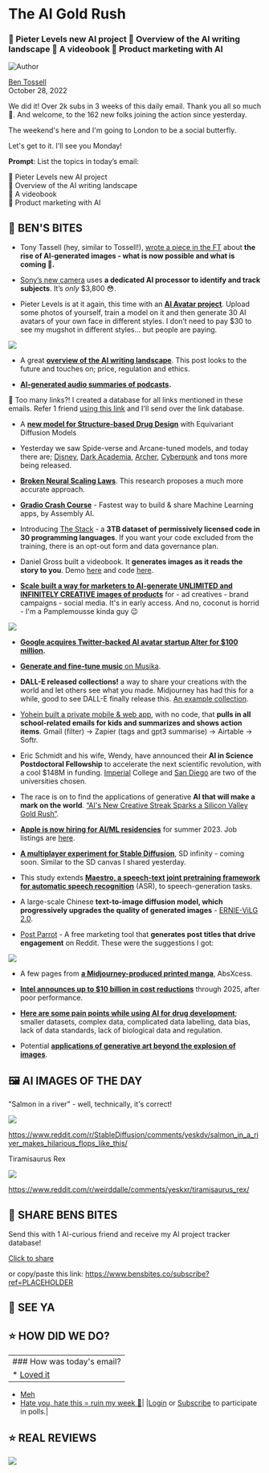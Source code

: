 # The AI Gold Rush

### 🙂 Pieter Levels new AI project 📝 Overview of the AI writing landscape 📖 A videobook 🧃 Product marketing with AI

![Author](https://media.beehiiv.com/cdn-cgi/image/fit=scale-down,format=auto,onerror=redirect,quality=80/uploads/user/profile_picture/fc858b4d-39e3-4be1-abf4-2b55504e21a2/thumb_uJ4UYake_400x400.jpg)

[Ben Tossell](https://www.twitter.com/bentossell)\
October 28, 2022

We did it! Over 2k subs in 3 weeks of this daily email. Thank you all so much 🥹. And welcome, to the 162 new folks joining the action since yesterday.

The weekend's here and I'm going to London to be a social butterfly.

Let's get to it. I'll see you Monday!

**Prompt**: List the topics in today’s email:

🙂 Pieter Levels new AI project\
📝 Overview of the AI writing landscape\
📖 A videobook\
🧃 Product marketing with AI

## **🫦 BEN'S BITES**

- Tony Tassell (hey, similar to Tossell!), [wrote a piece in the FT](https://www.ft.com/content/073ea888-20d7-437c-8226-a2dd9f276de4) about **the rise of AI-generated images - what is now possible and what is coming 🔮.**

- [Sony’s new camera](https://www.theverge.com/2022/10/26/23424298/sony-alpha-a7rv-full-frame-camera-ai-video-price-specs-features) uses **a dedicated AI processor to identify and track subjects**. It’s *only* $3,800 😳.

- Pieter Levels is at it again, this time with an **[AI Avatar project](http://avatarai.me/)**. Upload some photos of yourself, train a model on it and then generate 30 AI avatars of your own face in different styles. I don’t need to pay $30 to see my mugshot in different styles… but people are paying.

![](https://media.beehiiv.com/cdn-cgi/image/fit=scale-down,format=auto,onerror=redirect,quality=80/uploads/asset/file/0467183b-bc95-4f8c-94ab-5d77fa433974/Screenshot_2022-10-28_at_13.19.39.png)

- A great **[overview of the AI writing landscape](https://maried.substack.com/p/how-will-we-write-in-2030)**. This post looks to the future and touches on; price, regulation and ethics.

- **[AI-generated audio summaries of podcasts](https://www.snipd.com/ai-podcast-summaries).**

👋 Too many links?! I created a database for all links mentioned in these emails. Refer 1 friend [using this link](https://www.bensbites.co/subscribe?ref=PLACEHOLDER) and I'll send over the link database.

- A **[new model for Structure-based Drug Design](http://arxiv.org/abs/2210.13695)** with Equivariant Diffusion Models

- Yesterday we saw Spide-verse and Arcane-tuned models, and today there are; [Disney](https://huggingface.co/nitrosocke/mo-di-diffusion), [Dark Academia](https://twitter.com/fabianstelzer/status/1585942561750978560), [Archer](https://huggingface.co/nitrosocke/archer-diffusion), [Cyberpunk](https://huggingface.co/spaces/DGSpitzer/DGS-Diffusion-Space) and tons more being released.

- **[Broken Neural Scaling Laws](https://arxiv.org/abs/2210.14891)**. This research proposes a much more accurate approach.

- **[Gradio Crash Course](https://www.youtube.com/watch?v=eE7CamOE-PA)** - Fastest way to build & share Machine Learning apps, by Assembly AI.

- Introducing [The Stack](https://www.bigcode-project.org/docs/about/the-stack/) - a **3TB dataset of permissively licensed code in 30 programming languages**. If you want your code excluded from the training, there is an opt-out form and data governance plan.

- Daniel Gross built a videobook. It **generates images as it reads the story to you**. Demo [here](https://twitter.com/danielgross/status/1585643099531141122) and code [here](https://github.com/danielgross/videobook).

- **[Scale built a way for marketers to AI-generate UNLIMITED and INFINITELY CREATIVE images of products](https://twitter.com/alexandr_wang/status/1585660889067290625?s=12\&t=w1CUqnPxdB7mgMwNb90nqw)** for - ad creatives - brand campaigns - social media. It's in early access. And no, coconut is horrid - I'm a Pamplemousse kinda guy 😉

![](https://media.beehiiv.com/cdn-cgi/image/fit=scale-down,format=auto,onerror=redirect,quality=80/uploads/asset/file/1235f181-73f6-44f9-9e88-53536a96fdaf/Group_3.png)

- **[Google acquires Twitter-backed AI avatar startup Alter for $100 million](https://techcrunch.com/2022/10/27/google-acquires-twitter-backed-ai-avatar-startup-alter-for-100-million-source-says/).**

- [**Generate and fine-tune music** on Musika](https://huggingface.co/musika).

- **DALL-E released collections!** a way to share your creations with the world and let others see what you made. Midjourney has had this for a while, good to see DALL-E finally release this. [An example collection](https://labs.openai.com/sc/w3Q8nqVN69qkEA3ePSmrGb5t).

- [Yohein built a private mobile & web app](https://twitter.com/yoheinakajima/status/1585398055259762688), with no code, that **pulls in all school-related emails for kids and summarizes and shows action items**. Gmail (filter) → Zapier (tags and gpt3 summarise) → Airtable → Softr.

- Eric Schmidt and his wife, Wendy, have announced their **AI in Science Postdoctoral Fellowship** to accelerate the next scientific revolution, with a cool $148M in funding. [Imperial](https://www.imperial.ac.uk/news/240936/schmidt-futures-selects-imperial-148m-initiative/) College and [San Diego](https://today.ucsd.edu/story/schmidt-futures-announces-uc-san-diego-as-partner-of-148m-initiative) are two of the universities chosen.

- The race is on to find the applications of generative **AI that will make a mark on the world**. [“AI's New Creative Streak Sparks a Silicon Valley Gold Rush”](https://www.wired.com/story/ais-new-creative-streak-sparks-a-silicon-valley-gold-rush/).

- [**Apple is now hiring for AI/ML residencies**](https://machinelearning.apple.com/updates/aiml-residency-program-application-2023%E2%80%A6) for summer 2023. Job listings are [here](https://jobs.apple.com/en-us/search?search=aimlresidency).

- **[A multiplayer experiment for Stable Diffusion](https://twitter.com/radamar/status/1585775004196556800?s=12\&t=wZGpHiin8UN9MkhGMQsRzw)**, SD infinity - coming soon. Similar to the SD canvas I shared yesterday.

- This study extends **[Maestro, a speech-text joint pretraining framework for automatic speech recognition](https://arxiv.org/abs/2210.15447)** (ASR), to speech-generation tasks.

- A large-scale Chinese **text-to-image diffusion model, which progressively upgrades the quality of generated images** - [ERNIE-ViLG 2.0](https://arxiv.org/abs/2210.15257).

- [Post Parrot](https://postparrot.xyz/) - A free marketing tool that **generates post titles that drive engagement** on Reddit. These were the suggestions I got:

![](https://media.beehiiv.com/cdn-cgi/image/fit=scale-down,format=auto,onerror=redirect,quality=80/uploads/asset/file/88c1da77-17d6-4634-97f2-9a0981ba556d/image.png)

- A few pages from **[a Midjourney-produced printed manga](https://www.reddit.com/r/ArtificialInteligence/comments/yf8m4t/a_few_pages_from_my_midjourney_produced_printed/)**, AbsXcess.

- **[Intel announces up to $10 billion in cost reductions](https://www.cnbc.com/2022/10/27/intel-intc-earnings-q3-2022.html)** through 2025, after poor performance.

- **[Here are some pain points while using AI for drug development](https://www.spiceworks.com/tech/artificial-intelligence/guest-article/top-challenges-faced-by-pharma-ai/)**; smaller datasets, complex data, complicated data labelling, data bias, lack of data standards, lack of biological data and regulation.

- Potential **[applications of generative art beyond the explosion of images](https://news.mit.edu/2022/how-ai-image-generators-could-help-robots-yilun-du-1027)**.

## **🖼 AI IMAGES OF THE DAY**

"Salmon in a river" - well, technically, it's correct!

![](https://media.beehiiv.com/cdn-cgi/image/fit=scale-down,format=auto,onerror=redirect,quality=80/uploads/asset/file/6ab5db52-b50a-4acf-b216-a1f2234e0a72/abz6jxlcscw91.png)

<https://www.reddit.com/r/StableDiffusion/comments/yeskdv/salmon_in_a_river_makes_hilarious_flops_like_this/>

Tiramisaurus Rex

![](https://media.beehiiv.com/cdn-cgi/image/fit=scale-down,format=auto,onerror=redirect,quality=80/uploads/asset/file/ef1937c1-17ef-4459-9840-45290b00cc89/aoa63sw3tcw91.jpeg)

<https://www.reddit.com/r/weirddalle/comments/yeskxr/tiramisaurus_rex/>

## **🤗 SHARE BENS BITES**

Send this with 1 AI-curious friend and receive my AI project tracker database!

[Click to share](https://www.bensbites.co/subscribe?ref=PLACEHOLDER)

or copy/paste this link: https://www.bensbites.co/subscribe?ref=PLACEHOLDER

## **👋 SEE YA**

## **⭐️ HOW DID WE DO?**

||
|:---|
|### How was today's email?|
|\* [Loved it](https://www.bensbites.co/login)

- [Meh](https://www.bensbites.co/login)
- [Hate you, hate this = ruin my week 🥹](https://www.bensbites.co/login)|
  |[Login](https://www.bensbites.co/login) or [Subscribe](https://www.bensbites.co/subscribe) to participate in polls.|

## **⭐️ REAL** REVIEWS

![](https://media.beehiiv.com/cdn-cgi/image/fit=scale-down,format=auto,onerror=redirect,quality=80/uploads/asset/file/3d9213de-8f4a-4876-ac95-8eafa2d9403c/Screenshot_2022-10-26_at_14.02.06.png)
